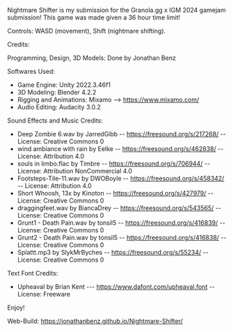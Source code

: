 Nightmare Shifter is my submission for the Granola.gg x IGM 2024 gamejam submission! 
This game was made given a 36 hour time limit!

Controls: WASD (movement), Shift (nightmare shifting). 

Credits: 

Programming, Design, 3D Models: Done by Jonathan Benz

Softwares Used: 
- Game Engine: Unity 2022.3.46f1
- 3D Modeling: Blender 4.2.2
- Rigging and Animations: Mixamo --> https://www.mixamo.com/
- Audio Editing: Audacity 3.0.2

Sound Effects and Music Credits: 
- Deep Zombie 6.wav by JarredGibb -- https://freesound.org/s/217268/ -- License: Creative Commons 0
- wind ambiance with rain by Eelke -- https://freesound.org/s/462838/ -- License: Attribution 4.0
- souls in limbo.flac by Timbre -- https://freesound.org/s/706944/ -- License: Attribution NonCommercial 4.0
- Footsteps-Tile-11.wav by DWOBoyle -- https://freesound.org/s/458342/ -- License: Attribution 4.0
- Short Whoosh, 13x by Kinoton -- https://freesound.org/s/427979/ -- License: Creative Commons 0
- draggingfeet.wav by BiancaDrey -- https://freesound.org/s/543565/ -- License: Creative Commons 0
- Grunt1 - Death Pain.wav by tonsil5 -- https://freesound.org/s/416839/ -- License: Creative Commons 0
- Grunt2 - Death Pain.wav by tonsil5 -- https://freesound.org/s/416838/ -- License: Creative Commons 0
- Splattt.mp3 by SlykMrByches -- https://freesound.org/s/55234/ -- License: Creative Commons 0

Text Font Credits: 
- Upheaval by Brian Kent --- https://www.dafont.com/upheaval.font -- License: Freeware

Enjoy!

Web-Build: https://jonathanbenz.github.io/Nightmare-Shifter/
